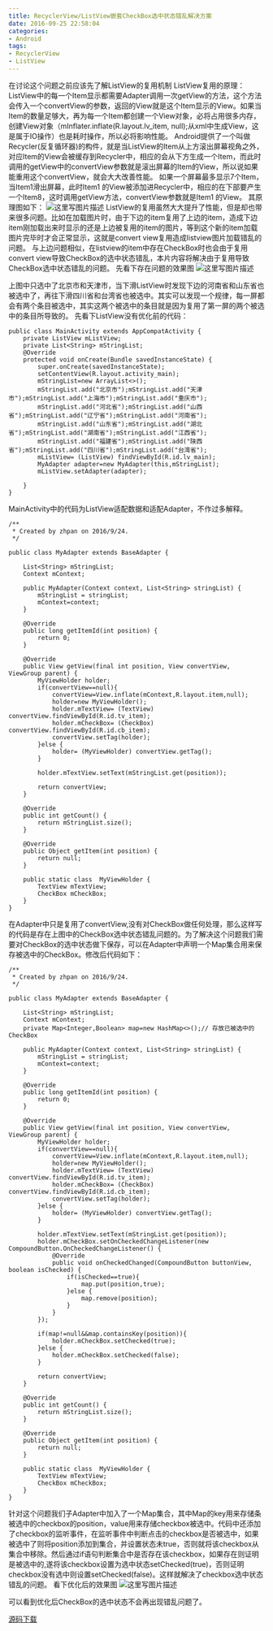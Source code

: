 ```yaml
---
title: RecyclerView/ListView嵌套CheckBox选中状态错乱解决方案
date: 2016-09-25 22:58:04
categories:
- Android
tags:
- RecyclerView
- ListView
---
```


在讨论这个问题之前应该先了解ListView的复用机制
ListView复用的原理：ListView中的每一个Item显示都需要Adapter调用一次getView的方法，这个方法会传入一个convertView的参数，返回的View就是这个Item显示的View。如果当Item的数量足够大，再为每一个Item都创建一个View对象，必将占用很多内存，创建View对象（mInflater.inflate(R.layout.lv_item, null);从xml中生成View，这是属于IO操作）也是耗时操作，所以必将影响性能。
Android提供了一个叫做Recycler(反复循环器)的构件，就是当ListView的Item从上方滚出屏幕视角之外，对应Item的View会被缓存到Recycler中，相应的会从下方生成一个Item，而此时调用的getView中的convertView参数就是滚出屏幕的Item的View，所以说如果能重用这个convertView，就会大大改善性能。
如果一个屏幕最多显示7个Item，当Item1滑出屏幕，此时Item1 的View被添加进Recycler中，相应的在下部要产生一个Item8，这时调用getView方法，convertView参数就是Item1 的View。 其原理图如下：
![这里写图片描述](https://imgconvert.csdnimg.cn/aHR0cDovL2ltZy5ibG9nLmNzZG4ubmV0LzIwMTgwMjI4MTY1MjMwNjAx?x-oss-process=image/format,png)
ListView的复用虽然大大提升了性能，但是却也带来很多问题。比如在加载图片时，由于下边的item复用了上边的item，造成下边item刚加载出来时显示的还是上边被复用的item的图片，等到这个新的item加载图片完毕时才会正常显示，这就是convert view复用造成listview图片加载错乱的问题。
与上边问题相似，在listview的item中存在CheckBox时也会由于复用convert view导致CheckBox的选中状态错乱，本片内容将解决由于复用导致CheckBox选中状态错乱的问题。
先看下存在问题的效果图
![这里写图片描述](https://imgconvert.csdnimg.cn/aHR0cDovL2ltZy5ibG9nLmNzZG4ubmV0LzIwMTYwOTI1MDA0MDU2OTA0?x-oss-process=image/format,png)

上图中只选中了北京市和天津市，当下滑ListView时发现下边的河南省和山东省也被选中了，再往下滑四川省和台湾省也被选中。其实可以发现一个规律，每一屏都会有两个条目被选中，其实这两个被选中的条目就是因为复用了第一屏的两个被选中的条目所导致的。
先看下ListView没有优化前的代码：

```
public class MainActivity extends AppCompatActivity {
    private ListView mListView;
    private List<String> mStringList;
    @Override
    protected void onCreate(Bundle savedInstanceState) {
        super.onCreate(savedInstanceState);
        setContentView(R.layout.activity_main);
        mStringList=new ArrayList<>();
        mStringList.add("北京市");mStringList.add("天津市");mStringList.add("上海市");mStringList.add("重庆市");
        mStringList.add("河北省");mStringList.add("山西省");mStringList.add("辽宁省");mStringList.add("河南省");
        mStringList.add("山东省");mStringList.add("湖北省");mStringList.add("湖南省");mStringList.add("江西省");
        mStringList.add("福建省");mStringList.add("陕西省");mStringList.add("四川省");mStringList.add("台湾省");
        mListView= (ListView) findViewById(R.id.lv_main);
        MyAdapter adapter=new MyAdapter(this,mStringList);
        mListView.setAdapter(adapter);

    }
}
```
MainActivity中的代码为ListView适配数据和适配Adapter，不作过多解释。

```
/**
 * Created by zhpan on 2016/9/24.
 */

public class MyAdapter extends BaseAdapter {

    List<String> mStringList;
    Context mContext;

    public MyAdapter(Context context, List<String> stringList) {
        mStringList = stringList;
        mContext=context;
    }

    @Override
    public long getItemId(int position) {
        return 0;
    }

    @Override
    public View getView(final int position, View convertView, ViewGroup parent) {
        MyViewHolder holder;
        if(convertView==null){
            convertView=View.inflate(mContext,R.layout.item,null);
            holder=new MyViewHolder();
            holder.mTextView= (TextView) convertView.findViewById(R.id.tv_item);
            holder.mCheckBox= (CheckBox) convertView.findViewById(R.id.cb_item);
            convertView.setTag(holder);
        }else {
            holder= (MyViewHolder) convertView.getTag();
        }

        holder.mTextView.setText(mStringList.get(position));

        return convertView;
    }

    @Override
    public int getCount() {
        return mStringList.size();
    }

    @Override
    public Object getItem(int position) {
        return null;
    }

    public static class  MyViewHolder {
        TextView mTextView;
        CheckBox mCheckBox;
    }
}

```

在Adapter中只是复用了convertView,没有对CheckBox做任何处理，那么这样写的代码是存在上图中的CheckBox选中状态错乱问题的。为了解决这个问题我们需要对CheckBox的选中状态做下保存，可以在Adapter中声明一个Map集合用来保存被选中的CheckBox。修改后代码如下：

```
/**
 * Created by zhpan on 2016/9/24.
 */

public class MyAdapter extends BaseAdapter {

    List<String> mStringList;
    Context mContext;
    private Map<Integer,Boolean> map=new HashMap<>();// 存放已被选中的CheckBox

    public MyAdapter(Context context, List<String> stringList) {
        mStringList = stringList;
        mContext=context;
    }

    @Override
    public long getItemId(int position) {
        return 0;
    }

    @Override
    public View getView(final int position, View convertView, ViewGroup parent) {
        MyViewHolder holder;
        if(convertView==null){
            convertView=View.inflate(mContext,R.layout.item,null);
            holder=new MyViewHolder();
            holder.mTextView= (TextView) convertView.findViewById(R.id.tv_item);
            holder.mCheckBox= (CheckBox) convertView.findViewById(R.id.cb_item);
            convertView.setTag(holder);
        }else {
            holder= (MyViewHolder) convertView.getTag();
        }

        holder.mTextView.setText(mStringList.get(position));
        holder.mCheckBox.setOnCheckedChangeListener(new CompoundButton.OnCheckedChangeListener() {
            @Override
            public void onCheckedChanged(CompoundButton buttonView, boolean isChecked) {
                if(isChecked==true){
                    map.put(position,true);
                }else {
                    map.remove(position);
                }
            }
        });

        if(map!=null&&map.containsKey(position)){
            holder.mCheckBox.setChecked(true);
        }else {
            holder.mCheckBox.setChecked(false);
        }

        return convertView;
    }

    @Override
    public int getCount() {
        return mStringList.size();
    }

    @Override
    public Object getItem(int position) {
        return null;
    }

    public static class  MyViewHolder {
        TextView mTextView;
        CheckBox mCheckBox;
    }
}

```

针对这个问题我们子Adapter中加入了一个Map集合，其中Map的key用来存储条被选中的checkbox的position，value用来存储checkbox被选中。代码中还添加了checkbox的监听事件，在监听事件中判断点击的checkbox是否被选中，如果被选中了则将position添加到集合，并设置状态未true，否则就将该checkbox从集合中移除。然后通过if语句判断集合中是否存在该checkbox，如果存在则证明是被选中的,遂将该checkbox设置为选中状态setChecked(true)，否则证明checkbox没有选中则设置setChecked(false)。这样就解决了checkbox选中状态错乱的问题。
看下优化后的效果图
![这里写图片描述](https://imgconvert.csdnimg.cn/aHR0cDovL2ltZy5ibG9nLmNzZG4ubmV0LzIwMTYwOTI1MDEwNTIzODUx?x-oss-process=image/format,png)

可以看到优化后CheckBox的选中状态不会再出现错乱问题了。

[源码下载](http://download.csdn.net/detail/qq_20521573/9639225)

